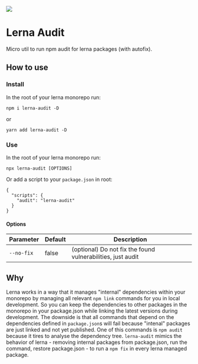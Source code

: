 ![](https://github.com/tnobody/lerna-audit/workflows/CI/badge.svg)

# Lerna Audit

Micro util to run npm audit for lerna packages (with autofix).

## How to use

### Install

In the root of your lerna monorepo run:

`npm i lerna-audit -D`

or

`yarn add lerna-audit -D`

### Use

In the root of your lerna monorepo run:

`npx lerna-audit [OPTIONS]`

Or add a script to your `package.json` in root:

```jsonc
{
  "scripts": {
    "audit": "lerna-audit"
  }
}
```

#### Options

| Parameter | Default | Description                                                 |
|-----------|---------|-------------------------------------------------------------|
| `--no-fix`| false   | (optional) Do not fix the found vulnerabilities, just audit | 

## Why

Lerna works in a way that it manages "internal" dependencies within your monorepo by managing all relevant `npm link` commands for you in local development. So you can keep the dependencies to other packages in the monorepo in your package.json while linking the latest versions during development. The downside is that all commands that depend on the dependencies defined in `package.json`s will fail because "intenal" packages are just linked and not yet published. One of this commands is `npm audit` because it tires to analyse the dependency tree. `lerna-audit` mimics the behavior of lerna - removing internal packages from package.json, run the command, restore package.json - to run a `npm fix` in every lerna managed package.
